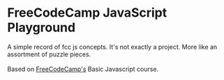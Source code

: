 <h1>FreeCodeCamp JavaScript Playground</h1>
A simple record of fcc js concepts. It's not exactly a project. More like an assortment of puzzle pieces.
<br>
<br>
Based on <a href="https://www.freecodecamp.org">FreeCodeCamp's</a> Basic Javascript course.
